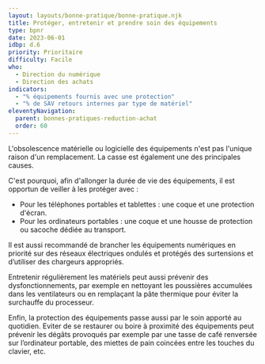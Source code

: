 ```yaml
---
layout: layouts/bonne-pratique/bonne-pratique.njk
title: Protéger, entretenir et prendre soin des équipements
type: bpnr
date: 2023-06-01
idbp: d.6
priority: Prioritaire
difficulty: Facile
who:
  - Direction du numérique
  - Direction des achats
indicators:
  - "% équipements fournis avec une protection"
  - "% de SAV retours internes par type de matériel"
eleventyNavigation:
  parent: bonnes-pratiques-reduction-achat
  order: 60
---
```


L'obsolescence matérielle ou logicielle des équipements n'est pas l'unique raison d'un remplacement. La casse est également une des principales causes.

C'est pourquoi, afin d'allonger la durée de vie des équipements, il est opportun de veiller à les protéger avec : 
* Pour les téléphones portables et tablettes : une coque et une protection d'écran.
* Pour les ordinateurs portables : une coque et une housse de protection ou sacoche dédiée au transport.

Il est aussi recommandé de brancher les équipements numériques en priorité sur des réseaux électriques ondulés et protégés des surtensions et d’utiliser des chargeurs appropriés.

Entretenir régulièrement les matériels peut aussi prévenir des dysfonctionnements, par exemple en nettoyant les poussières accumulées dans les ventilateurs ou en remplaçant la pâte thermique pour éviter la surchauffe du processeur.

Enfin, la protection des équipements passe aussi par le soin apporté au quotidien. Eviter de se restaurer ou boire à proximité des équipements peut prévenir les dégâts provoqués par exemple par une tasse de café renversée sur l’ordinateur portable, des miettes de pain coincées entre les touches du clavier, etc.


